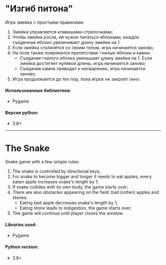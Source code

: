 # "Изгиб питона"
Игра змейка с простыми правилами:
1. Змейка управляется клавишами-стрелочками;
2. Чтобы змейка росла, ей нужно питаться яблоками, каждое съеденное яблоко увеличивает длину змейки на 1.
3. Если змейка столкнётся со своим телом, игра начинается заново;
4. На поле также появляются препятствия: гнилые яблоки и камни
    - Съедание гнилого яблока уменьшает длину змейки на 1. Если змейка достигнет нулевой длины, игра начинается заново;
    - Съедание камня приводит к несварению, игра начинается заново;
5. Игра продолжается до тех пор, пока игрок не закроет окно.
#### Использованные библиотеки:
- Pygame
#### Версия python:
- 3.8+

---
# The Snake
Snake game with a few simple rules:
1. The snake is controlled by directional keys;
2. For snake to become bigger and longer it needs to eat apples, every eaten apple increases snake's length by 1;
3. If snake collides with its own body, the game starts over;
4. There are also obstacles appearing on the field: bad (rotten) apples and stones:
    - Eating bad apple decreases snake's length by 1;
    - Eating stone leads to indigestion, the game starts over;
5. The game will continue until player closes the window.
#### Libraries used:
- Pygame
#### Python version:
- 3.8+